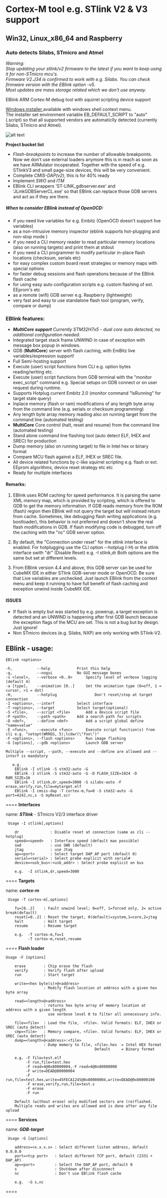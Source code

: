 # Cortex-M tool e.g. STlink V2 & V3 support
## Win32, Linux_x86_64 and Raspberry 
### Auto detects Silabs, STmicro and Atmel

_Warning:  
Stop updating your stlink/v2 firmware to the latest if you want to keep using it for non-STmicro mcu's.  
Firmware V2.J34 is confirmed to work with e.g. Silabs. You can check firmware version with the EBlink option -v5.  
Most updates are mass storage related which we don't use anyway._

EBlink ARM Cortex-M debug tool with squirrel scripting device support

[ Windows installer ](https://github.com/EmBitz/EBlink/tree/master/packages) available with windows shell context menu.  
The installer set environment variable EB_DEFAULT_SCRIPT to "auto"(.script) so that all supported vendors are automaticlly detected (currently Silabs, STmicro and Atmel).

![alt text](https://www.embitz.org/context3.png)  

__Project bucket list__
- _Flash-breakpoints_ to increase the number of allowable breakpoints. Now we don't use external loaders anymore this is in reach as soon as we have ARMulator incoperated. Together with the speed of e.g. STlinkV3 and small page-size devices, this will be very convenient.
- Complete _CMIS-DAP(v2)_, this is for 40% ready
- Implement _SWO_ and _ITM_
- EBlink CLI wrappers 'ST-LINK_gdbserver.exe' and 'JLinkGDBServerCL.exe' so that EBlink can replace those GDB servers and act as if they are there.
   
 ##### When to consider EBlink instead of OpenOCD:
- if you need live variables for e.g. Embitz (OpenOCD doesn't support live variables)
- as a non-intrusive memory inspector (eblink supports hot-plugging and non-stop mode )
- if you need a CLI memory reader to read particular memory locations (also on running targets) and print them at stdout
- if you need a CLI programmer to modify particular in-place flash locations (checksum, serials etc)
- for easy complex custom board reset strategies or memory maps with special options
- for faster debug sessions and flash operations because of the EBlink flash cache
- for using easy auto configuration scripts e.g. custom flashing of ext. EEprom's etc
- as a remote (wifi) GDB server e.g. Raspberry (lightweight)
- very fast and easy to use standalone flash tool (program, verify, compare or dump)
  
### EBlink features:
- **_MultiCore support_**  _Currently STM32H7x5 - dual core auto detected, no additional configuration needed_.
- Integrated target stack frame UNWIND in case of exception with message box popup in windows.
- GDB (**MultiCore**) server with flash caching, with EmBitz live variables/expression support!
- Full Semi-hosting support
- Execute (user) script functions from CLI e.g. option bytes reading/writing etc.
- Execute (user) script functions from GDB terminal with the "monitor exec_script" command e.g. Special setups on GDB connect or on user request during runtime.
- Supports Hotplug current Embitz 2.0 (monitor command "IsRunning" for target state query)
- Inplace memory (flash or ram) modifications of any length byte array from the command line (e.g. serials or checksum programming)
- Any length byte array memory reading also on running target from the command line (automated testing)
- **MultiCore** Core control (halt, reset and resume) from the command line (automated testing) 
- Stand alone command line flashing tool (auto detect ELF, IHEX and SREC) for production
- Dump memory (also on running target) to file in Intel hex or binary format
- Compare MCU flash against a ELF, IHEX or SREC file.
- All device related functions by c-like squirrel scripting e.g. flash or ext. EEprom algorithms, device reset strategy etc etc 
- Ready for multiple interfaces

#### Remarks:

1) EBlink uses ROM caching for speed performance. It is parsing the same XML memory map, which is provided by scripting, which is offered to GDB to get the memory information. If GDB reads memory from the ROM (flash) region then EBlink will not query the target but will instead return from cache. Sometimes, like debugging flash writing applications (e.g. bootloader), this behavior is not preferred and doesn't show the real flash modifications in GDB. If flash modifying code is debugged, turn off the caching with the "nc" GDB server option.

2) By default, the "Connection under reset" for the stlink interface is enabled. For hotplugging use the CLI option --hotplug (-H) or the stlink interface swith "dr" (Disable Reset) e.g. -I stlink,dr  Both options are the same but set at different levels.

3) From EBlink version 4.4 and above, this GDB server can be used for CubeMX IDE in either STlink GDB-server mode or OpenOCD. Be sure that Live variables are unchecked. Just launch EBlink from the context menu and keep it running to have full benefit of flash caching and exception unwind inside CubeMX IDE.

#### ISSUES
- If flash is empty but was started by e.g. powerup, a target exception is detected and an UNWIND is happening after first GDB launch because the exception flags of the MCU are set. This is not a bug but by design. Just ignore!
- Non STmicro devices (e.g. Silabs, NXP) are only working with STlink-V2.

## EBlink - usage:

	EBlink <options>

	-h,           --help			Print this help
	-g,           --nogui			No GUI message boxes
	-v <level>,   --verbose <0..8>		Specify level of verbose logging (default 4)
	-a [type],    --animation [0..]		Set the animation type (0=off, 1 = cursor, >1 = dot)
	-H,           --hotplug                 Don't reset/stop at target connection
	-I <options>, --interf			Select interface
	-T <options>, --target			Select target(optional)
	-S <file>,    --script <file>		Add a device script file
	-P <path>,    --path <path>		Add a search path for scripts
	-D <def>,     --define <def>		Add a script global define "name=value"
	-E <func>,    --execute <func>		Execute script function(s) from cli e.g. "setopt(WRREG, 5);lcdwr(\"foo\")"    
	-F <options>, --flash <options>		Run image flashing
	-G [options], --gdb <options>		Launch GDB server
	
	Multiple --script, --path, --execute and --define are allowed and --interf is mandatory

       e.g.
        EBlink -I stlink -S stm32-auto -G
        EBlink -I stlink -S stm32-auto -G -D FLASH_SIZE=1024 -D RAM_SIZE=16
        EBlink -I stlink,dr,speed=3000 -S silabs-auto -F erase,verify,run,file=mytarget.elf
        EBlink -I cmsis-dap -T cortex-m,fu=0 -S stm32-auto -G port=4242,nc,s -S myReset.scr


==== **Interfaces**


name: ***STlink*** - STmicro V2/3 interface driver 
	
     Usage -I stlink[,options]

        dr              : Disable reset at connection (same as cli --hotplug)
        speed=<speed>   : Interface speed (default max possible)
        swd             : use SWD (default)
        jtag            : use Jtag
        ap=<port>       : Select target DAP_AP port (default 0)        
        serial=<serial> : Select probe explicit with serial#
        device=<usb_bus>:<usb_addr> : Select probe explicit on bus

        e.g.  -I stlink,dr,speed=3000

==== **Targets**

name: ***cortex-m***
     
     Usage -T cortex-m[,options]

        fu=[0..2]    : Fault unwind level; 0=off, 1=forced only, 2= active break(default)
        reset[=0..2] : Reset the target, 0(default)=system,1=core,2=jtag
        halt         : Halt target
        resume       : Resume target
	
        e.g.  -T cortex-m,fu=1
              -T cortex-m,reset,resume

==== **Flash loader**
	
	Usage -F [options]

        erase        : Chip erase the flash
        verify       : Verify flash after upload
        run          : Start target

        write=<hex byte(s)>@<address>
                     : Modify flash location at address with a given hex byte array

        read=<length>@<address>
                     : returns hex byte array of memory location at address with a given length
                       use verbose level 0 to filter all unnecessary info.

        file=<file>  : Load the file,  <file>. Valid formats: ELF, IHEX or SREC (auto detect)
        cmp=<file>   : Memory compare, <file>. Valid formats: ELF, IHEX or SREC (auto detect)
        dump=<length>@<address>:<file>
                     : Dump memory to file, <file>.hex  = Intel HEX format
                                            Default     = Binary format

        e.g. -F file=test.elf
             -F run,file=test.hex
             -F read=4@0x80000004,-F read=4@0x80000008
             -F write=DEAD@80000004
             -F run,file=test.hex,write=45FECA1245@0x80000004,write=DEAD@0x80000100
             -F erase,verify,run,file=test.s
             -F erase
             -F run

        Default (without erase) only modified sectors are (re)flashed.
        Multiple reads and writes are allowed and is done after any file upload

==== **Services**
     
name: ***GDB-target***

     Usage -G [options]

        address=<x.x.x.x> : Select different listen address, default 0.0.0.0
        port=<tcp port>   : Select different TCP port, default (2331 + DAP_AP)
        ap=<port>         : Select the DAP_AP port, default 0
        s                 : Shutdown after disconnect
        nc                : Don't use EBlink flash cache

        e.g.  -G s,nc
        
====
